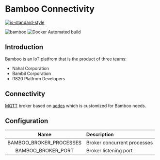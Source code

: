 # Bamboo Connectivity
[![js-standard-style](https://cdn.rawgit.com/feross/standard/master/badge.svg)](http://standardjs.com)

![bamboo](https://img.shields.io/badge/bambil-bamboo-orange.svg?style=flat-square)
![Docker Automated build](https://img.shields.io/docker/automated/ibamboo/connectivity.svg?style=flat-square)

## Introduction
Bamboo is an IoT platfrom that is the product of three teams:

* Nahal Corporation
* Bambil Corporation
* I1820 Platfrom Developers

## Connectivity
[MQTT](http://mqtt.org/) broker based on [aedes](https://github.com/mcollina/aedes)
which is customized for Bamboo needs.

## Configuration

| Name                    | Description           |
|:-----------------------:|:--------------------- |
| BAMBOO_BROKER_PROCESSES | Broker concurrent processes |
| BAMBOO_BROKER_PORT | Broker listening port |
